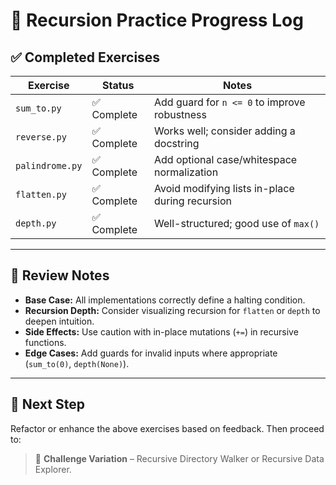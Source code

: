 
# 🧠 Recursion Practice Progress Log

## ✅ Completed Exercises

| Exercise         | Status | Notes |
|------------------|--------|-------|
| `sum_to.py`      | ✅ Complete | Add guard for `n <= 0` to improve robustness |
| `reverse.py`     | ✅ Complete | Works well; consider adding a docstring |
| `palindrome.py`  | ✅ Complete | Add optional case/whitespace normalization |
| `flatten.py`     | ✅ Complete | Avoid modifying lists in-place during recursion |
| `depth.py`       | ✅ Complete | Well-structured; good use of `max()` |

---

## 🧪 Review Notes

- **Base Case:** All implementations correctly define a halting condition.
- **Recursion Depth:** Consider visualizing recursion for `flatten` or `depth` to deepen intuition.
- **Side Effects:** Use caution with in-place mutations (`+=`) in recursive functions.
- **Edge Cases:** Add guards for invalid inputs where appropriate (`sum_to(0)`, `depth(None)`).

---

## 🧭 Next Step

Refactor or enhance the above exercises based on feedback. Then proceed to:
> 🔁 **Challenge Variation** – Recursive Directory Walker or Recursive Data Explorer.

